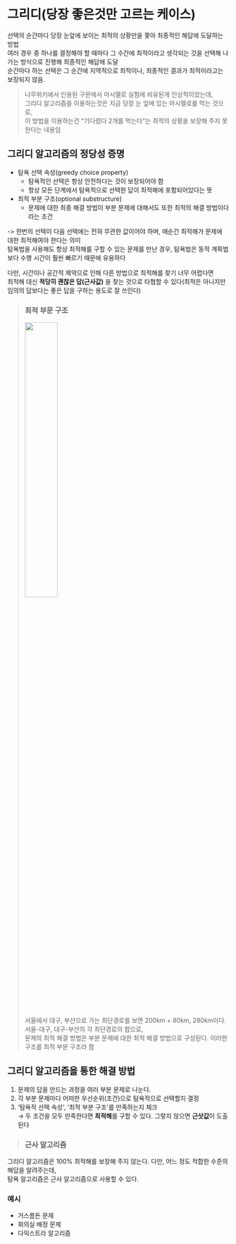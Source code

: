 # 그리디(당장 좋은것만 고르는 케이스)

선택의 순간마다 당장 눈앞에 보이는 최적의 상황만을 쫓아 최종적인 해답에 도달하는 방법<br>
여러 경우 중 하나를 결정해야 할 때마다 그 수간에 최적이라고 생각되는 것을 선택해 나가는 방식으로 진행해 최종적인 해답에 도달<br>
순간마다 하는 선택은 그 순간에 지역적으로 최적이나, 최종적인 결과가 최적이라고는 보장되지 않음.<br>
> 나무위키에서 인용된 구문에서 마시멜로 실험에 비유된게 인상적이었는데, <br>
> 그리디 알고리즘을 이용하는것은 지금 당장 눈 앞에 있는 마시멜로를 먹는 것으로,<br>
> 이 방법을 이용하는건 "기다렸다 2개를 먹는다"는 최적의 상황을 보장해 주지 못한다는 내용임

## 그리디 알고리즘의 정당성 증명
* 탐욕 선택 속성(greedy choice property)
  * 탐욕적인 선택은 항상 안전하다는 것이 보장되어야 함
  * 항상 모든 단계에서 탐욕적으로 선택한 답이 최적해에 포함되어있다는 뜻
* 최적 부분 구조(optional substructure)
  * 문제에 대한 최종 해결 방법이 부분 문제에 대해서도 또한 최적의 해결 방법이다라는 조건

-> 한번의 선택이 다음 선택에는 전혀 무관한 값이어야 하며, 매순간 최적해가 문제에 대한 최적해여야 한다는 의미<br>
탐욕법을 사용해도 항상 최적해를 구할 수 있는 문제를 만난 경우, 탐욕법은 동적 계획법보다 수행 시간이 훨씬 빠르기 때문에 유용하다<br>

다만, 시간이나 공간적 제약으로 인해 다른 방법으로 최적해를 찾기 너무 어렵다면<br>
최적해 대신 **적당히 괜찮은 답(근사값)** 을 찾는 것으로 타협할 수 있다(최적은 아니지만 임의의 답보다는 좋은 답을 구하는 용도로 잘 쓰인다)

> ### 최적 부문 구조
> 
> <img src="https://w.namu.la/s/f6f9d5e08e9beb596a8d52cdded15bbf5cf921aad3cd579360d23c8a578cd638099c8ce0ae12a11b63b85e68acc8fca2700172d5a45a9d87da2e006996865fe9e937baa7a920a262efe62436c18a8fdb7ebdc7bb65f35284f0d60e1901932740baf489383a36dce8224b01ecc4614622" width="40%">
>
>서울에서 대구, 부산으로 가는 최단경로를 보면 200km + 80km, 280km이다. 서울-대구, 대구-부산의 각 최단경로의 합으로, <br>
문제의 최적 해결 방법은 부분 문제에 대한 최적 해결 방법으로 구성된다. 이러한 구조를 최적 부문 구조라 함

## 그리디 알고리즘을 통한 해결 방법
1. 문제의 답을 만드는 과정을 여러 부분 문제로 나눈다.
2. 각 부분 문제마다 어떠한 우선순위(조건)으로 탐욕적으로 선택할지 결정
3. ‘탐욕적 선택 속성', ‘최적 부분 구조'를 만족하는지 체크 <br> → 두 조건을 모두 만족한다면 **최적해**를 구할 수 있다. 그렇지 않으면 **근삿값**이 도출된다

> ### 근사 알고리즘
그리디 알고리즘은 100% 최적해를 보장해 주지 않는다. 다만, 어느 정도 적합한 수준의 해답을 알려주는데,<br>
탐욕 알고리즘은 근사 알고리즘으로 사용할 수 있다.

### 예시
* 거스름돈 문제
* 회의실 배정 문제 
* 다익스트라 알고리즘
